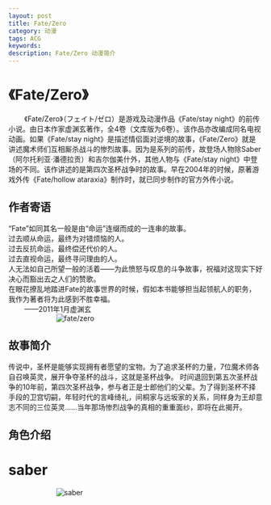 ```yaml
---
layout: post
title: Fate/Zero
category: 动漫
tags: ACG
keywords: 
description: Fate/Zero 动漫简介
---
```


# 《Fate/Zero》


&nbsp;&nbsp;&nbsp;&nbsp;&nbsp;&nbsp;&nbsp;&nbsp;《Fate/Zero》（フェイト/ゼロ）是游戏及动漫作品《Fate/stay night》的前传小说。由日本作家虚渊玄著作，全4卷（文库版为6卷）。该作品亦改编成同名电视动画。如果《Fate/stay night》是描述情侣面对逆境的故事，《Fate/Zero》就是讲述魔术师们互相厮杀战斗的惨烈故事。因为是系列的前传，故登场人物除Saber（阿尔托利亚·潘德拉贡）和吉尔伽美什外，其他人物与《Fate/stay night》中登场的不同。该作讲述的是第四次圣杯战争时的故事。早在2004年的时候，原著游戏外传《Fate/hollow ataraxia》制作时，就已同步制作的官方外传小说。

## 作者寄语
“Fate”如同其名一般是由“命运”连缀而成的一连串的故事。  
过去顺从命运，最终为对错烦恼的人。  
过去反抗命运，最终偿还代价的人。  
过去直视命运，最终寻问理由的人。  
人无法如自己所望一般的活着――为此愤怒与叹息的斗争故事，祝福对这现实下好决心而豁出去之人们的赞歌。  
在眼花撩乱地踏进Fate的故事世界的时候，假如本书能够担当起领航人的职务，我作为著者将为此感到不胜幸福。  
&nbsp;&nbsp;&nbsp;&nbsp;&nbsp;&nbsp;&nbsp;&nbsp;——2011年1月虚渊玄  
&nbsp;&nbsp;&nbsp;&nbsp;&nbsp;&nbsp;&nbsp;&nbsp;&nbsp;&nbsp;&nbsp;&nbsp;&nbsp;&nbsp;&nbsp;&nbsp;&nbsp;&nbsp;&nbsp;&nbsp;&nbsp;&nbsp;&nbsp;&nbsp;![fate/zero](http://o835t7sp4.bkt.clouddn.com/image/blog/anime/fateZero.jpg)  

## 故事简介
传说中，圣杯是能够实现拥有者愿望的宝物。为了追求圣杯的力量，7位魔术师各自召唤英灵，展开争夺圣杯的战斗，这就是圣杯战争。
时间退回到第五次圣杯战争的10年前，第四次圣杯战争，参与者正是士郎他们的父辈。为了得到圣杯不择手段的卫宫切嗣，年轻时代的言峰绮礼，间桐家与远坂家的关系，同样身为王却意志不同的三位英灵……当年那场惨烈战争的真相的重重面纱，即将在此揭开。

## 角色介绍

# saber
&nbsp;&nbsp;&nbsp;&nbsp;&nbsp;&nbsp;&nbsp;&nbsp;&nbsp;&nbsp;&nbsp;&nbsp;&nbsp;&nbsp;&nbsp;&nbsp;&nbsp;&nbsp;&nbsp;&nbsp;&nbsp;&nbsp;&nbsp;&nbsp;![saber](http://o835t7sp4.bkt.clouddn.com/image/blog/anime/saber.jpg)

